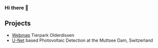 ### Hi there 👋

<!--
**DanielJott/DanielJott** is a ✨ _special_ ✨ repository because its `README.md` (this file) appears on your GitHub profile.

Here are some ideas to get you started:

- 🔭 I’m currently working on ...
- 🌱 I’m currently learning ...
- 👯 I’m looking to collaborate on ...
- 🤔 I’m looking for help with ...
- 💬 Ask me about ...
- 📫 How to reach me: ...
- 😄 Pronouns: ...
- ⚡ Fun fact: ...
-->

## Projects
- [Webmap](https://danieljott.github.io/webmap/) Tierpark Olderdissen
- [U-Net](https://github.com/DanielJott/U_Net_Photovoltaic_Detection/blob/main/Photovoltaic%20_Detection_UNet.ipynb) based Photovoltaic Detection at the Muttsee Dam, Switzerland